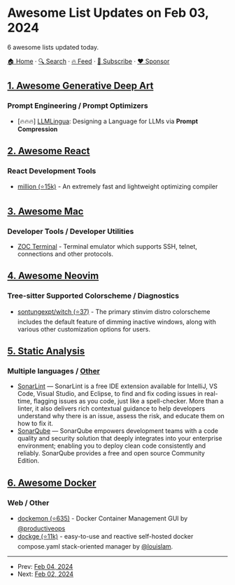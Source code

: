 # Awesome List Updates on Feb 03, 2024

6 awesome lists updated today.

[🏠 Home](/README.md) · [🔍 Search](https://www.trackawesomelist.com/search/) · [🔥 Feed](https://www.trackawesomelist.com/rss.xml) · [📮 Subscribe](https://trackawesomelist.us17.list-manage.com/subscribe?u=d2f0117aa829c83a63ec63c2f&id=36a103854c) · [❤️  Sponsor](https://github.com/sponsors/theowenyoung)



## [1. Awesome Generative Deep Art](/content/filipecalegario/awesome-generative-deep-art/README.md)

### Prompt Engineering / Prompt Optimizers

*   \[🔥🔥🔥] [LLMLingua](https://llmlingua.com/): Designing a Language for LLMs via **Prompt Compression**

## [2. Awesome React](/content/enaqx/awesome-react/README.md)

### React Development Tools

*   [million (⭐15k)](https://github.com/aidenybai/million) - An extremely fast and lightweight optimizing compiler

## [3. Awesome Mac](/content/jaywcjlove/awesome-mac/README.md)

### Developer Tools / Developer Utilities

*   [ZOC Terminal](https://www.emtec.com/zoc/index.html) - Terminal emulator which supports SSH, telnet, connections and other protocols.

## [4. Awesome Neovim](/content/rockerBOO/awesome-neovim/README.md)

### Tree-sitter Supported Colorscheme / Diagnostics

*   [sontungexpt/witch (⭐37)](https://github.com/sontungexpt/witch) - The primary stinvim distro colorscheme includes the default feature of dimming inactive windows, along with various other customization options for users.

## [5. Static Analysis](/content/analysis-tools-dev/static-analysis/README.md)

### Multiple languages / [Other](#other-1)

*   [SonarLint](https://sonarlint.org) — SonarLint is a free IDE extension available for IntelliJ, VS Code, Visual Studio, and Eclipse,  to find and fix coding issues in real-time, flagging issues as you code, just like a spell-checker.  More than a linter, it also delivers rich contextual guidance to help developers understand  why there is an issue, assess the risk, and educate them on how to fix it.
*   [SonarQube](https://sonarqube.org) — SonarQube empowers development teams with a code quality and security solution that deeply integrates into your enterprise environment; enabling you to deploy clean code consistently and reliably. SonarQube provides a free and open source Community Edition.

## [6. Awesome Docker](/content/veggiemonk/awesome-docker/README.md)

### Web / Other

*   [dockemon (⭐635)](https://github.com/ProductiveOps/dokemon) - Docker Container Management GUI by [@productiveops](https://github.com/ProductiveOps)
*   [dockge (⭐11k)](https://github.com/louislam/dockge) - easy-to-use and reactive self-hosted docker compose.yaml stack-oriented manager by [@louislam](https://github.com/louislam).

---

- Prev: [Feb 04, 2024](/content/2024/02/04/README.md)
- Next: [Feb 02, 2024](/content/2024/02/02/README.md)